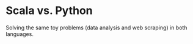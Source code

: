 # Scala vs. Python

Solving the same toy problems (data analysis and web scraping) in both languages.
